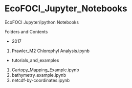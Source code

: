 # EcoFOCI_Jupyter_Notebooks
EcoFOCI Jupyter/Ipython Notebooks

Folders and Contents
- 2017
1. Prawler_M2 Chlorophyl Analysis.ipynb 
- tutorials_and_examples 
1. Cartopy_Mapping_Example.ipynb 
1. bathymetry_example.ipynb 
1. netcdf-by-coordinates.ipynb 
